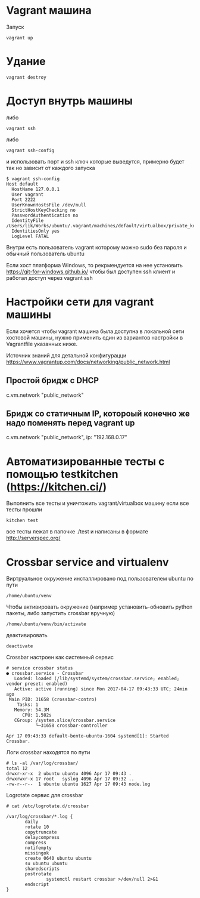 # Vagrant машина

Запуск
```
vagrant up
```

# Удание
```
vagrant destroy
```

# Доступ внутрь машины
либо
```
vagrant ssh
```
либо
```
vagrant ssh-config
```
и использовать порт и ssh ключ которые выведутся, примерно будет так но зависит от каждого запуска
```
$ vagrant ssh-config
Host default
  HostName 127.0.0.1
  User vagrant
  Port 2222
  UserKnownHostsFile /dev/null
  StrictHostKeyChecking no
  PasswordAuthentication no
  IdentityFile /Users/lik/Works/ubuntu/.vagrant/machines/default/virtualbox/private_key
  IdentitiesOnly yes
  LogLevel FATAL
```

Внутри есть пользователь vagrant которому можно sudo без пароля и обычный пользователь ubuntu

Если хост платформа Windows, то рекрмендуется на нее установить https://git-for-windows.github.io/ чтобы был доступен ssh клиент и работал доступ через vagrant ssh

# Настройки сети для vagrant машины

Если хочется чтобы vagrant машина была доступна в локальной сети хостовой машины, нужно применить один из вариантов настройки в Vagrantfile указанных ниже.

Иcточник знаний для детальной конфигурацци https://www.vagrantup.com/docs/networking/public_network.html

## Простой бридж с DHCP
c.vm.network "public_network"

## Бридж со статичным IP, котороый конечно же надо поменять перед vagrant up
c.vm.network "public_network", ip: "192.168.0.17"


# Автоматизированные тесты с помощью testkitchen (https://kitchen.ci/)
Выполнить все тесты и уничтожить vagrant/virtualbox машину если все тесты прошли
```
kitchen test
```

все тесты лежат в папочке ./test и написаны в формате http://serverspec.org/

# Crossbar service and virtualenv
Виртруальное окружение инсталлировано под пользователем ubuntu по пути
```bazaar
/home/ubuntu/venv
```

Чтобы активировать окружение (например установить-обновить python пакеты, либо запустить crossbar вручную)
```bazaar
/home/ubuntu/venv/bin/activate
```
деактивировать
```bazaar
deactivate
```

Crossbar настроен как системный сервис
```bazaar
# service crossbar status
● crossbar.service - Crossbar
   Loaded: loaded (/lib/systemd/system/crossbar.service; enabled; vendor preset: enabled)
   Active: active (running) since Mon 2017-04-17 09:43:33 UTC; 24min ago
 Main PID: 31658 (crossbar-contro)
    Tasks: 1
   Memory: 54.3M
      CPU: 1.502s
   CGroup: /system.slice/crossbar.service
           └─31658 crossbar-controller                                                                                      

Apr 17 09:43:33 default-bento-ubuntu-1604 systemd[1]: Started Crossbar.
```

Логи crossbar находятся по пути
```bazaar
# ls -al /var/log/crossbar/
total 12
drwxr-xr-x  2 ubuntu ubuntu 4096 Apr 17 09:43 .
drwxrwxr-x 17 root   syslog 4096 Apr 17 09:32 ..
-rw-r--r--  1 ubuntu ubuntu 1627 Apr 17 09:43 node.log
```

Logrotate сервис для crossbar
```bazaar
# cat /etc/logrotate.d/crossbar 

/var/log/crossbar/*.log {
       daily
       rotate 10
       copytruncate
       delaycompress
       compress
       notifempty
       missingok
       create 0640 ubuntu ubuntu
       su ubuntu ubuntu
       sharedscripts
       postrotate
               systemctl restart crossbar >/dev/null 2>&1
       endscript
}
```
